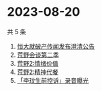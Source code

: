 # 2023-08-20

共 5 条

<!-- BEGIN -->
<!-- 最后更新时间 Sun Aug 20 2023 09:43:06 GMT+0800 (China Standard Time) -->

1. [恒大就破产传闻发布澄清公告](https://www.zhihu.com/search?q=恒大就破产传闻发布澄清公告)
1. [荒野会谈第二季](https://www.zhihu.com/search?q=荒野会谈第二季)
1. [荒野2:情绪价值](https://www.zhihu.com/search?q=荒野2:情绪价值)
1. [荒野2:精神代餐](https://www.zhihu.com/search?q=荒野2:精神代餐)
1. [「李玟生前控诉」录音曝光](https://www.zhihu.com/search?q=「李玟生前控诉」录音曝光)

<!-- END -->
